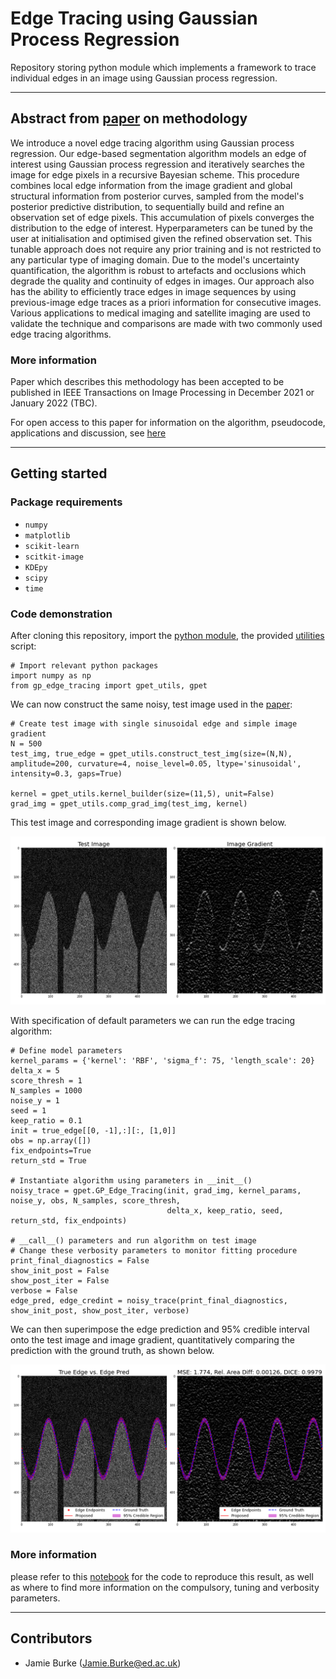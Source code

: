 # Edge Tracing using Gaussian Process Regression

Repository storing python module which implements a framework to trace individual edges in an image using Gaussian process regression.


---

## Abstract from [paper](https://arxiv.org/abs/2111.03605) on methodology

We introduce a novel edge tracing algorithm using Gaussian process regression. Our edge-based segmentation algorithm models an edge of interest using Gaussian process regression and iteratively searches the image for edge pixels in a recursive Bayesian scheme. This procedure combines local edge information from the image gradient and global structural information from posterior curves, sampled from the model's posterior predictive distribution, to sequentially build and refine an observation set of edge pixels. This accumulation of pixels converges the distribution to the edge of interest. Hyperparameters can be tuned by the user at initialisation and optimised given the refined observation set. This tunable approach does not require any prior training and is not restricted to any particular type of imaging domain. Due to the model's uncertainty quantification, the algorithm is robust to artefacts and occlusions which degrade the quality and continuity of edges in images. Our approach also has the ability to efficiently trace edges in image sequences by using previous-image edge traces as a priori information for consecutive images. Various applications to medical imaging and satellite imaging are used to validate the technique and comparisons are made with two commonly used edge tracing algorithms.

### More information

Paper which describes this methodology has been accepted to be published in IEEE Transactions on Image Processing in December 2021 or January 2022 (TBC).

For open access to this paper for information on the algorithm, pseudocode, applications and discussion, see [here](https://arxiv.org/abs/2111.03605)


---

## Getting started

### Package requirements

* `numpy`
* `matplotlib`
* `scikit-learn`
* `scitkit-image`
* `KDEpy`
* `scipy`
* `time`

### Code demonstration

After cloning this repository, import the [python module](gp_edge_tracing/), the provided [utilities](gp_edge_tracing/gpet_utils.py) script:

```
# Import relevant python packages
import numpy as np
from gp_edge_tracing import gpet_utils, gpet
```

We can now construct the same noisy, test image used in the [paper](https://arxiv.org/abs/2111.03605):

```
# Create test image with single sinusoidal edge and simple image gradient
N = 500
test_img, true_edge = gpet_utils.construct_test_img(size=(N,N), amplitude=200, curvature=4, noise_level=0.05, ltype='sinusoidal', intensity=0.3, gaps=True)

kernel = gpet_utils.kernel_builder(size=(11,5), unit=False)
grad_img = gpet_utils.comp_grad_img(test_img, kernel)
```

This test image and corresponding image gradient is shown below.

![testimg_imggrad](Figures/test_img_grad.png)

With specification of default parameters we can run the edge tracing algorithm:

```
# Define model parameters
kernel_params = {'kernel': 'RBF', 'sigma_f': 75, 'length_scale': 20}
delta_x = 5
score_thresh = 1
N_samples = 1000
noise_y = 1
seed = 1
keep_ratio = 0.1
init = true_edge[[0, -1],:][:, [1,0]]
obs = np.array([])
fix_endpoints=True
return_std = True

# Instantiate algorithm using parameters in __init__()
noisy_trace = gpet.GP_Edge_Tracing(init, grad_img, kernel_params, noise_y, obs, N_samples, score_thresh,
                                   delta_x, keep_ratio, seed, return_std, fix_endpoints)

# __call__() parameters and run algorithm on test image
# Change these verbosity parameters to monitor fitting procedure
print_final_diagnostics = False
show_init_post = False
show_post_iter = False
verbose = False
edge_pred, edge_credint = noisy_trace(print_final_diagnostics, show_init_post, show_post_iter, verbose)
```

We can then superimpose the edge prediction and 95% credible interval onto the test image and image gradient, quantitatively comparing the prediction with the ground truth, as shown below.

![testimg_result](Figures/noisy_trace_results.png)

### More information 

please refer to this [notebook](gpet_demo.ipynb) for the code to reproduce this result, as well as where to find more information on the compulsory, tuning and verbosity parameters.

---
## Contributors

* Jamie Burke (Jamie.Burke@ed.ac.uk)

